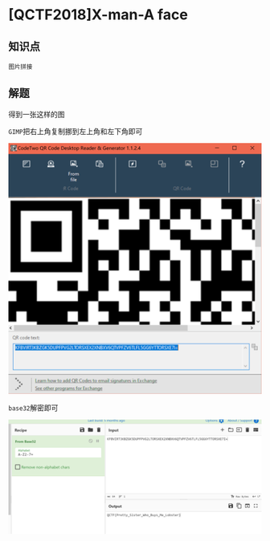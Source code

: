 # [QCTF2018]X-man-A face

## 知识点

`图片拼接`

## 解题



得到一张这样的图

`GIMP`把右上角复制挪到左上角和左下角即可

![](./img/81-2.png)

`base32`解密即可

![](./img/81-3.png)